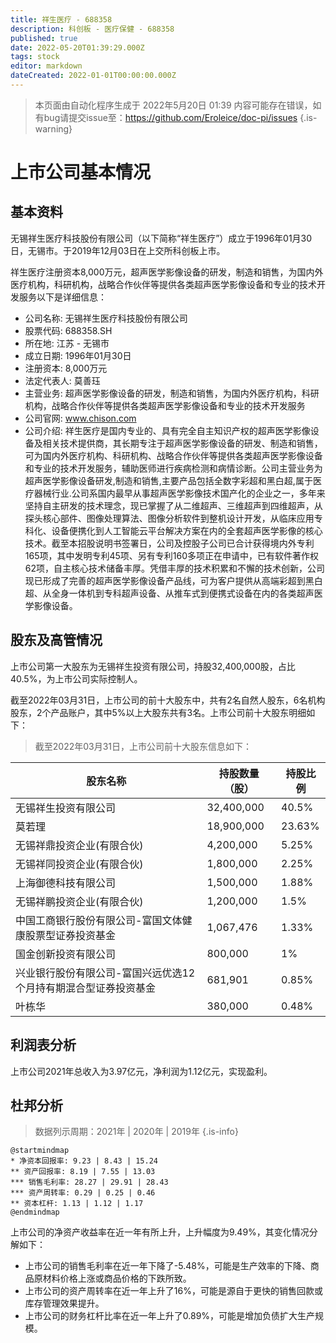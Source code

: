 ```yaml
---
title: 祥生医疗 - 688358
description: 科创板 - 医疗保健 - 688358
published: true
date: 2022-05-20T01:39:29.000Z
tags: stock
editor: markdown
dateCreated: 2022-01-01T00:00:00.000Z
---
```


> 本页面由自动化程序生成于 2022年5月20日 01:39
> 内容可能存在错误，如有bug请提交issue至：https://github.com/Eroleice/doc-pi/issues
{.is-warning}

# 上市公司基本情况

## 基本资料

无锡祥生医疗科技股份有限公司（以下简称“祥生医疗”）成立于1996年01月30日，无锡市。于2019年12月03日在上交所科创板上市。

祥生医疗注册资本8,000万元，超声医学影像设备的研发，制造和销售，为国内外医疗机构，科研机构，战略合作伙伴等提供各类超声医学影像设备和专业的技术开发服务以下是详细信息：

- 公司名称: 无锡祥生医疗科技股份有限公司
- 股票代码: 688358.SH
- 所在地: 江苏 - 无锡市
- 成立日期: 1996年01月30日
- 注册资本: 8,000万元
- 法定代表人: 莫善珏
- 主营业务: 超声医学影像设备的研发，制造和销售，为国内外医疗机构，科研机构，战略合作伙伴等提供各类超声医学影像设备和专业的技术开发服务
- 公司官网: www.chison.com
- 公司介绍: 祥生医疗是国内专业的、具有完全自主知识产权的超声医学影像设备及相关技术提供商，其长期专注于超声医学影像设备的研发、制造和销售，可为国内外医疗机构、科研机构、战略合作伙伴等提供各类超声医学影像设备和专业的技术开发服务，辅助医师进行疾病检测和病情诊断。公司主营业务为超声医学影像设备研发,制造和销售,主要产品包括全数字彩超和黑白超,属于医疗器械行业.公司系国内最早从事超声医学影像技术国产化的企业之一，多年来坚持自主研发的技术理念，现已掌握了从二维超声、三维超声到四维超声，从探头核心部件、图像处理算法、图像分析软件到整机设计开发，从临床应用专科化、设备便携化到人工智能云平台解决方案在内的全套超声医学影像的核心技术。截至本招股说明书签署日，公司及控股子公司已合计获得境内外专利165项，其中发明专利45项、另有专利160多项正在申请中，已有软件著作权62项，自主核心技术储备丰厚。凭借丰厚的技术积累和不懈的技术创新，公司现已形成了完善的超声医学影像设备产品线，可为客户提供从高端彩超到黑白超、从全身一体机到专科超声设备、从推车式到便携式设备在内的各类超声医学影像设备。


## 股东及高管情况

上市公司第一大股东为无锡祥生投资有限公司，持股32,400,000股，占比40.5%，为上市公司实际控制人。

截至2022年03月31日，上市公司的前十大股东中，共有2名自然人股东，6名机构股东，2个产品账户，其中5%以上大股东共有3名。上市公司前十大股东明细如下：

> 截至2022年03月31日，上市公司前十大股东信息如下：

| 股东名称 | 持股数量（股） | 持股比例 |
| --- | --- | --- |
| 无锡祥生投资有限公司 | 32,400,000 | 40.5% |
| 莫若理 | 18,900,000 | 23.63% |
| 无锡祥鼎投资企业(有限合伙) | 4,200,000 | 5.25% |
| 无锡祥同投资企业(有限合伙) | 1,800,000 | 2.25% |
| 上海御德科技有限公司 | 1,500,000 | 1.88% |
| 无锡祥鹏投资企业(有限合伙) | 1,200,000 | 1.5% |
| 中国工商银行股份有限公司-富国文体健康股票型证券投资基金 | 1,067,476 | 1.33% |
| 国金创新投资有限公司 | 800,000 | 1% |
| 兴业银行股份有限公司-富国兴远优选12个月持有期混合型证券投资基金 | 681,901 | 0.85% |
| 叶栋华 | 380,000 | 0.48% |




## 利润表分析

上市公司2021年总收入为3.97亿元，净利润为1.12亿元，实现盈利。

## 杜邦分析

> 数据列示周期：2021年 | 2020年 | 2019年
{.is-info}

```plantuml
@startmindmap
* 净资本回报率: 9.23 | 8.43 | 15.24
** 资产回报率: 8.19 | 7.55 | 13.03
*** 销售毛利率: 28.27 | 29.91 | 28.43
*** 资产周转率: 0.29 | 0.25 | 0.46
** 资本杠杆: 1.13 | 1.12 | 1.17
@endmindmap
```

上市公司的净资产收益率在近一年有所上升，上升幅度为9.49%，其变化情况分解如下：
- 上市公司的销售毛利率在近一年下降了-5.48%，可能是生产效率的下降、商品原材料价格上涨或商品价格的下跌所致。
- 上市公司的资产周转率在近一年上升了16%，可能是源自于更快的销售回款或库存管理效果提升。
- 上市公司的财务杠杆比率在近一年上升了0.89%，可能是增加负债扩大生产规模。

